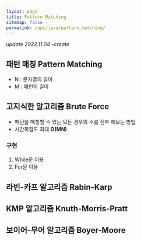 ```yaml
---
layout: page
title: Pattern Matching
sitemap: false
permalink: /aps/java/pattern_matching/
---
```


*update 2022.11.04 -create*

## 패턴 매칭 Pattern Matching
- N : 문자열의 길이
- M : 패턴의 길이

## 고지식한 알고리즘 Brute Force
- 패턴을 매칭할 수 있는 모든 경우의 수를 전부 해보는 방법
- 시간복잡도 최대 **O(MN)**

### 구현
1. While문 이용
2. For문 이용

## 라빈-카프 알고리즘 Rabin-Karp

## KMP 알고리즘 Knuth-Morris-Pratt

## 보이어-무어 알고리즘 Boyer-Moore